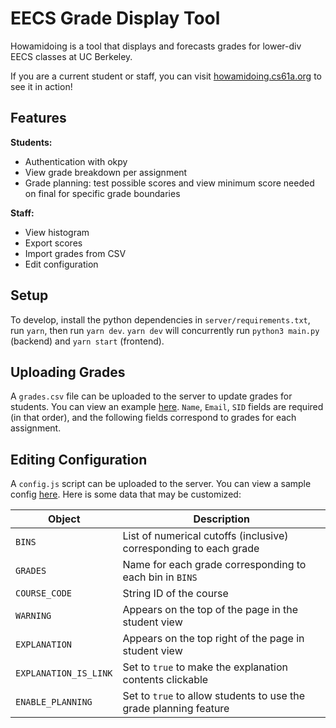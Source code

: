 # EECS Grade Display Tool

Howamidoing is a tool that displays and forecasts grades for lower-div EECS 
classes at UC Berkeley.

If you are a current student or staff, you can visit
[howamidoing.cs61a.org](https://howamidoing.cs61a.org) to see it in action!

## Features
**Students:**
 - Authentication with okpy
 - View grade breakdown per assignment
 - Grade planning: test possible scores and view minimum score needed on final
    for specific grade boundaries

**Staff:**
 - View histogram
 - Export scores
 - Import grades from CSV
 - Edit configuration

## Setup

To develop, install the python dependencies in `server/requirements.txt`, run `yarn`, then run `yarn dev`. `yarn dev` will concurrently run `python3 main.py` (backend) and `yarn start` (frontend).


## Uploading Grades
A `grades.csv` file can be uploaded to the server to update grades for students.
You can view an example [here](./public/config/dummy_grade_data.csv).
`Name`, `Email`, `SID` fields are required (in that order), and the following
fields correspond to grades for each assignment.


## Editing Configuration
A `config.js` script can be uploaded to the server. You can view a sample
config [here](./public/config/config.js). Here is some data that may be
customized:

| Object      | Description |
| ----------- | ----------- |
| `BINS`      | List of numerical cutoffs (inclusive) corresponding to each grade |
| `GRADES`   | Name for each grade corresponding to each bin in `BINS`        |
| `COURSE_CODE` | String ID of the course |
| `WARNING` | Appears on the top of the page in the student view |
| `EXPLANATION` | Appears on the top right of the page in student view |
| `EXPLANATION_IS_LINK` | Set to `true` to make the explanation contents clickable |
| `ENABLE_PLANNING` | Set to `true` to allow students to use the grade planning feature |


